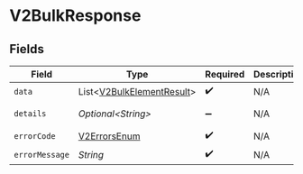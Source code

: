 # V2BulkResponse


## Fields

| Field                                                                                        | Type                                                                                         | Required                                                                                     | Description                                                                                  | Example                                                                                      |
| -------------------------------------------------------------------------------------------- | -------------------------------------------------------------------------------------------- | -------------------------------------------------------------------------------------------- | -------------------------------------------------------------------------------------------- | -------------------------------------------------------------------------------------------- |
| `data`                                                                                       | List\<[V2BulkElementResult](../../models/shared/V2BulkElementResult.md)>                     | :heavy_check_mark:                                                                           | N/A                                                                                          |                                                                                              |
| `details`                                                                                    | *Optional\<String>*                                                                          | :heavy_minus_sign:                                                                           | N/A                                                                                          | https://play.numscript.org/?payload=eyJlcnJvciI6ImFjY291bnQgaGFkIGluc3VmZmljaWVudCBmdW5kcyJ9 |
| `errorCode`                                                                                  | [V2ErrorsEnum](../../models/shared/V2ErrorsEnum.md)                                          | :heavy_check_mark:                                                                           | N/A                                                                                          | VALIDATION                                                                                   |
| `errorMessage`                                                                               | *String*                                                                                     | :heavy_check_mark:                                                                           | N/A                                                                                          | [VALIDATION] invalid 'cursor' query param                                                    |